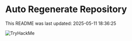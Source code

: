 # Auto Regenerate Repository

This README was last updated: 2025-05-11 18:36:25

 ![TryHackMe](https://tryhackme.com/badge/533634)